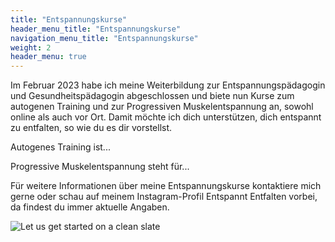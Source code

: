 ```yaml
---
title: "Entspannungskurse"
header_menu_title: "Entspannungskurse"
navigation_menu_title: "Entspannungskurse"
weight: 2
header_menu: true
---
```


Im Februar 2023 habe ich meine Weiterbildung zur Entspannungspädagogin und Gesundheitspädagogin abgeschlossen und biete nun Kurse zum autogenen Training und zur Progressiven Muskelentspannung an, sowohl online als auch vor Ort. Damit möchte ich dich unterstützen, dich entspannt zu entfalten, so wie du es dir vorstellst.

Autogenes Training ist...

Progressive Muskelentspannung steht für...

Für weitere Informationen über meine Entspannungskurse kontaktiere mich gerne oder schau auf meinem Instagram-Profil Entspannt Entfalten vorbei, da findest du immer aktuelle Angaben.

![Let us get started on a clean slate](images/woman-pouring-juice-on-glass-3184192.jpg)
